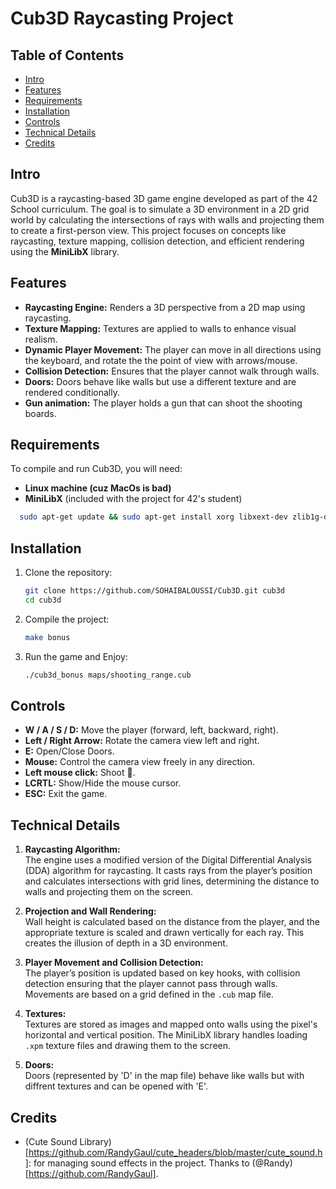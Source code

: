 
# Cub3D Raycasting Project

## Table of Contents
- [Intro](#intro)
- [Features](#features)
- [Requirements](#requirements)
- [Installation](#installation)
- [Controls](#controls)
- [Technical Details](#technical-details)
- [Credits](#credits)


## Intro
Cub3D is a raycasting-based 3D game engine developed as part of the 42 School curriculum. The goal is to simulate a 3D environment in a 2D grid world by calculating the intersections of rays with walls and projecting them to create a first-person view. This project focuses on concepts like raycasting, texture mapping, collision detection, and efficient rendering using the **MiniLibX** library.

## Features
- **Raycasting Engine:** Renders a 3D perspective from a 2D map using raycasting.
- **Texture Mapping:** Textures are applied to walls to enhance visual realism.
- **Dynamic Player Movement:** The player can move in all directions using the keyboard, and rotate the the point of view with arrows/mouse.
- **Collision Detection:** Ensures that the player cannot walk through walls.
- **Doors:** Doors behave like walls but use a different texture and are rendered conditionally.
- **Gun animation:** The player holds a gun that can shoot the shooting boards.

## Requirements
To compile and run Cub3D, you will need:
- **Linux machine (cuz MacOs is bad)**
- **MiniLibX** (included with the project for 42's student)
```bash
  sudo apt-get update && sudo apt-get install xorg libxext-dev zlib1g-dev libbsd-dev
```
## Installation

1. Clone the repository:
   ```bash
   git clone https://github.com/SOHAIBALOUSSI/Cub3D.git cub3d
   cd cub3d
   ```

2. Compile the project:
   ```bash
   make bonus
   ```

3. Run the game and Enjoy:
   ```bash
   ./cub3d_bonus maps/shooting_range.cub
   ```

## Controls
- **W / A / S / D:** Move the player (forward, left, backward, right).
- **Left / Right Arrow:** Rotate the camera view left and right.
- **E:** Open/Close Doors.
- **Mouse:** Control the camera view freely in any direction.
- **Left mouse click:** Shoot 🔫.
- **LCRTL:** Show/Hide the mouse cursor.
- **ESC:** Exit the game.

## Technical Details

1. **Raycasting Algorithm:**  
   The engine uses a modified version of the Digital Differential Analysis (DDA) algorithm for raycasting. It casts rays from the player’s position and calculates intersections with grid lines, determining the distance to walls and projecting them on the screen.

2. **Projection and Wall Rendering:**  
   Wall height is calculated based on the distance from the player, and the appropriate texture is scaled and drawn vertically for each ray. This creates the illusion of depth in a 3D environment.

3. **Player Movement and Collision Detection:**  
   The player’s position is updated based on key hooks, with collision detection ensuring that the player cannot pass through walls. Movements are based on a grid defined in the `.cub` map file.

4. **Textures:**  
   Textures are stored as images and mapped onto walls using the pixel's horizontal and vertical position. The MiniLibX library handles loading `.xpm` texture files and drawing them to the screen.

5. **Doors:**  
   Doors (represented by 'D' in the map file) behave like walls but with diffrent textures and can be opened with 'E'.

## Credits
- (Cute Sound Library)[https://github.com/RandyGaul/cute_headers/blob/master/cute_sound.h]: for managing sound effects in the project. Thanks to (@Randy)[https://github.com/RandyGaul].
